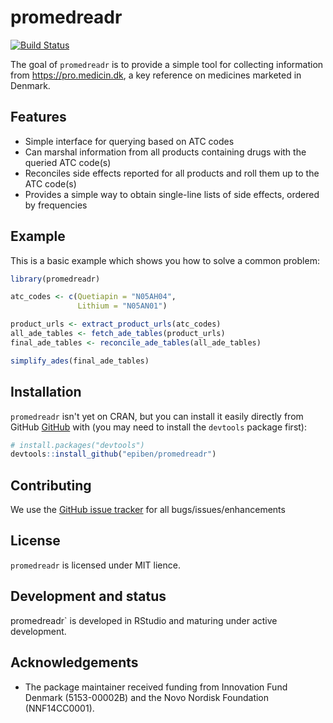 
<!-- README.md is generated from README.Rmd. Please edit that file -->
# promedreadr

<!-- badges: start -->
[![Build Status](https://travis-ci.org/epiben/promedreadr?branch=master)](https://travis-ci.org/epiben/promedreadr) <!-- badges: end -->

The goal of `promedreadr` is to provide a simple tool for collecting information from <https://pro.medicin.dk>, a key reference on medicines marketed in Denmark.

## Features

-   Simple interface for querying based on ATC codes
-   Can marshal information from all products containing drugs with the queried ATC code(s)
-   Reconciles side effects reported for all products and roll them up to the ATC code(s)
-   Provides a simple way to obtain single-line lists of side effects, ordered by frequencies

## Example

This is a basic example which shows you how to solve a common problem:

``` r
library(promedreadr)

atc_codes <- c(Quetiapin = "N05AH04",
               Lithium = "N05AN01")

product_urls <- extract_product_urls(atc_codes)
all_ade_tables <- fetch_ade_tables(product_urls)
final_ade_tables <- reconcile_ade_tables(all_ade_tables)

simplify_ades(final_ade_tables)
```

## Installation

`promedreadr` isn't yet on CRAN, but you can install it easily directly from GitHub [GitHub](https://github.com/) with (you may need to install the `devtools` package first):

``` r
# install.packages("devtools")
devtools::install_github("epiben/promedreadr")
```

## Contributing

We use the [GitHub issue tracker](https://www.github.com/epiben/promedreadr/issues) for all bugs/issues/enhancements

## License

`promedreadr` is licensed under MIT lience.

## Development and status

promedreadr\` is developed in RStudio and maturing under active development.

## Acknowledgements

-   The package maintainer received funding from Innovation Fund Denmark (5153-00002B) and the Novo Nordisk Foundation (NNF14CC0001).

